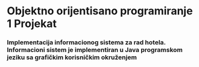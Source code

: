 # Objektno orijentisano programiranje 1 Projekat
### Implementacija informacionog sistema za rad hotela. Informacioni sistem je implementiran u Java programskom jeziku sa grafičkim korisničkim okruženjem
